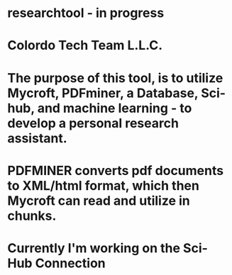 # researchtool - in progress
# Colordo Tech Team L.L.C.

# The purpose of this tool, is to utilize Mycroft, PDFminer, a Database, Sci-hub, and machine learning - to develop a personal research assistant.


# PDFMINER converts pdf documents to XML/html format, which then Mycroft can read and utilize in chunks.

# Currently I'm working on the Sci-Hub Connection
